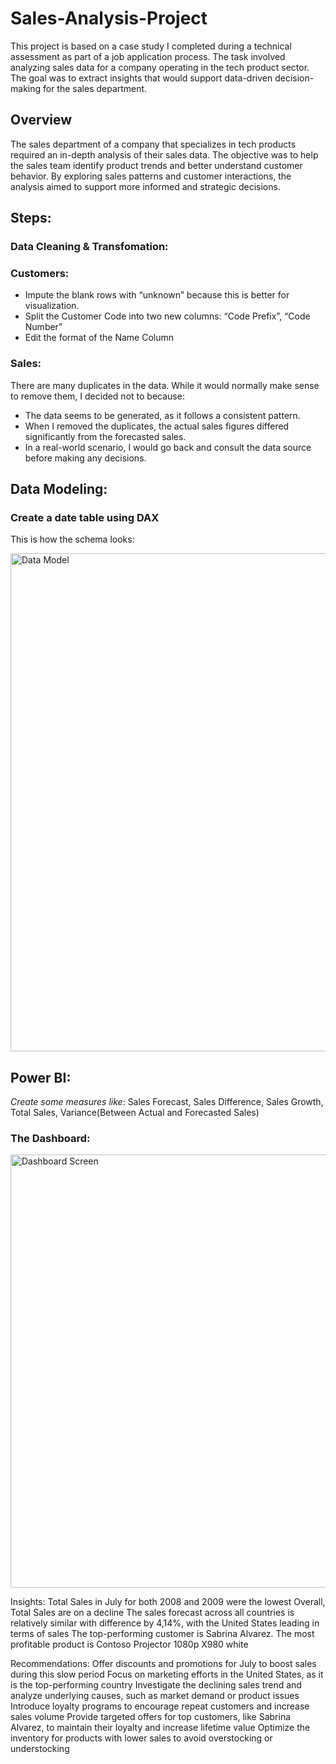 # Sales-Analysis-Project
This project is based on a case study I completed during a technical assessment as part of a job application process. The task involved analyzing sales data for a company operating in the tech product sector. The goal was to extract insights that would support data-driven decision-making for the sales department.


## Overview

The sales department of a company that specializes in tech products required an in-depth analysis of their sales data. The objective was to help the sales team identify product trends and better understand customer behavior. By exploring sales patterns and customer interactions, the analysis aimed to support more informed and strategic decisions.


## Steps:
### Data Cleaning & Transfomation:
### Customers:
  * Impute the blank rows with “unknown” because this is better for visualization.
  * Split the Customer Code into two new columns: “Code Prefix”, “Code Number”
  * Edit the format of the Name Column


### Sales:
There are many duplicates in the data. While it would normally make sense to remove them, I decided not to because:
 * The data seems to be generated, as it follows a consistent pattern.
 * When I removed the duplicates, the actual sales figures differed significantly from the forecasted sales.
 * In a real-world scenario, I would go back and consult the data source before making any decisions.


## Data Modeling:
### Create a date table using DAX
This is how the schema looks:

<img width="1100" height="797" alt="Data Model" src="https://github.com/user-attachments/assets/31f5810b-0cf9-4f27-8792-5d7c3cbf659f" />





## Power BI:
*Create some measures like*: Sales Forecast, Sales Difference, Sales Growth, Total Sales, Variance(Between Actual and Forecasted Sales)
### The Dashboard:
<img width="1254" height="693" alt="Dashboard Screen" src="https://github.com/user-attachments/assets/1b05ae9e-e840-4d88-87e3-ba53a735ec65" />





Insights:
Total Sales in July for both 2008 and 2009 were the lowest
Overall, Total Sales are on a decline
The sales forecast across all countries is relatively similar with difference by 4,14%, with the United States leading in terms of sales
The top-performing customer is Sabrina Alvarez.
The most profitable product is Contoso Projector 1080p X980 white




Recommendations:
Offer discounts and promotions for July to boost sales during this slow period
Focus on marketing efforts in the United States, as it is the top-performing country
Investigate the declining sales trend and analyze underlying causes, such as market demand or product issues
Introduce loyalty programs to encourage repeat customers and increase sales volume
Provide targeted offers for top customers, like Sabrina Alvarez, to maintain their loyalty and increase lifetime value
Optimize the inventory for products with lower sales to avoid overstocking or understocking


